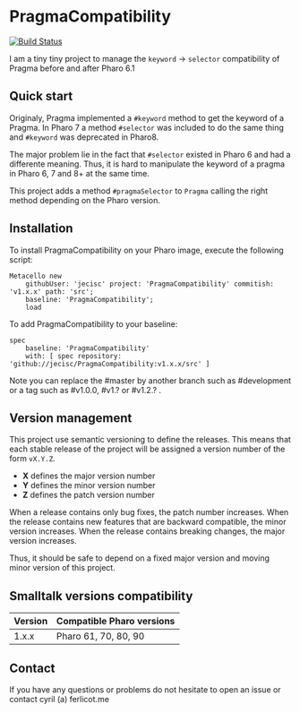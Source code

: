 # PragmaCompatibility

[![Build Status](https://travis-ci.org/jecisc/PragmaCompatibility.svg?branch=master)](https://travis-ci.org/jecisc/PragmaCompatibility)

I am a tiny tiny project to manage the `keyword` -> `selector` compatibility of Pragma before and after Pharo 6.1

## Quick start

Originaly, Pragma implemented a `#keyword` method to get the keyword of a Pragma. In Pharo 7 a method `#selector` was included to do the same thing and `#keyword` was deprecated in Pharo8.

The major problem lie in the fact that `#selector` existed in Pharo 6 and had a differente meaning. Thus, it is hard to manipulate the keyword of a pragma in Pharo 6, 7 and 8+ at the same time.

This project adds a method `#pragmaSelector` to `Pragma` calling the right method depending on the Pharo version.

## Installation

To install PragmaCompatibility on your Pharo image, execute the following script: 

```Smalltalk
Metacello new
	githubUser: 'jecisc' project: 'PragmaCompatibility' commitish: 'v1.x.x' path: 'src';
	baseline: 'PragmaCompatibility';
	load
```

To add PragmaCompatibility to your baseline:

```Smalltalk
spec
	baseline: 'PragmaCompatibility'
	with: [ spec repository: 'github://jecisc/PragmaCompatibility:v1.x.x/src' ]
```

Note you can replace the #master by another branch such as #development or a tag such as #v1.0.0, #v1.? or #v1.2.? .

## Version management 

This project use semantic versioning to define the releases. This means that each stable release of the project will be assigned a version number of the form `vX.Y.Z`. 

- **X** defines the major version number
- **Y** defines the minor version number 
- **Z** defines the patch version number

When a release contains only bug fixes, the patch number increases. When the release contains new features that are backward compatible, the minor version increases. When the release contains breaking changes, the major version increases. 

Thus, it should be safe to depend on a fixed major version and moving minor version of this project.

## Smalltalk versions compatibility

| Version 	| Compatible Pharo versions 	|
|-------------	|---------------------------	|
| 1.x.x       	| Pharo 61, 70, 80, 90		|

## Contact

If you have any questions or problems do not hesitate to open an issue or contact cyril (a) ferlicot.me 
